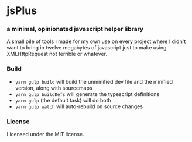 # jsPlus

### a minimal, opinionated javascript helper library

A small pile of tools I made for my own use on every project where I didn't want to bring in twelve megabytes of javascript just to make using XMLHttpRequest not terrible or whatever.

### Build

 * `yarn gulp build` will build the unminified dev file and the minified version, along with sourcemaps
 * `yarn gulp buildDefs` will generate the typescript definitions
 * `yarn gulp` (the default task) will do both
 * `yarn gulp watch` will auto-rebuild on source changes

### License

Licensed under the MIT license.
